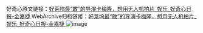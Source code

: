 好奇心原文链接：[好莱坞最“敢”的导演卡梅隆，想用无人机拍片_娱乐_好奇心日报-金嘉捷 ](https://www.qdaily.com/articles/9822.html)
WebArchive归档链接：[好莱坞最“敢”的导演卡梅隆，想用无人机拍片_娱乐_好奇心日报-金嘉捷 ](http://web.archive.org/web/20180922095801/http://www.qdaily.com:80/articles/9822.html)
![image](http://ww3.sinaimg.cn/large/007d5XDply1g3vgqu19tij30u034ihdt)